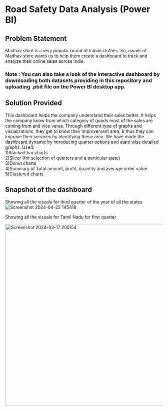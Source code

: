 # Road Safety Data Analysis (Power BI)

## Problem Statement

Madhav store is a very popular brand of Indian clothes. So, owner of Madhav store wants us to help them create a dashboard to track and analyze their online sales across India.

### Note : You can also take a look of the interactive dashboard by downloading both datasets providing in this repository and uploading .pbit file on the Power BI desktop app.

## Solution Provided

This dashboard helps the company understand their sales better. It helps the company know from which category of goods most of the sales are coming from and vice versa. Through different type of graphs and visualizations, they get to know their improvement area, & thus they can improve their services by identifying these area. We have made the dashboard dynamic by introducing quarter options and state wise detailed graphs.
Used: <br>
1)Stacked bar charts <br>
2)Slicer (for selection of quarters and a particular state) <br>
3)Donut charts <br>
4)Summary of Total amount, profit, quantity and average order value <br>
5)Clustered charts 

## Snapshot of the dashboard

Showing all the visuals for third quarter of the year of all the states
![Screenshot 2024-04-22 145418](https://github.com/jeet-Abhi123/Sales-Dashboard-using-Power-BI/assets/143840497/53753603-2a8d-4eb7-b24d-31a0b35e100b)

Showing all the visuals for Tamil Nadu for first quarter

<img width="579" alt="Screenshot 2024-03-17 205154" src="https://github.com/jeet-Abhi123/Sales-Dashboard-using-Power-BI/assets/143840497/2993a598-d140-486d-bce5-d3d37f349b53">

